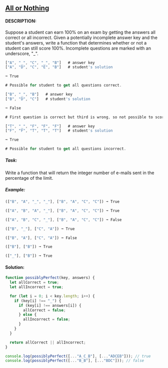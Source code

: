 ## [All or Nothing](https://www.codewars.com/kata/65112af7056ad6004b5672f8)

#### DESCRIPTION:

Suppose a student can earn 100% on an exam by getting the answers all correct or all incorrect. Given a potentially incomplete answer key and the student's answers, write a function that determines whether or not a student can still score 100%. Incomplete questions are marked with an underscore, "\_".

```js
["A", "_", "C", "_", "B"]   # answer key
["A", "D", "C", "E", "B"]   # student's solution

➞ True

# Possible for student to get all questions correct.

["B", "_", "B"]   # answer key
["B", "D", "C"]   # student's solution

➞ False

# First question is correct but third is wrong, so not possible to score 100%.

["T", "_", "F", "F", "F"]   # answer key
["F", "F", "T", "T", "T"]   # student's solution

➞ True

# Possible for student to get all questions incorrect.

```

##### Task:

Write a function that will return the integer number of e-mails sent in the percentage of the limit.

##### Example:

```js
(["B", "A", "_", "_"], ["B", "A", "C", "C"]) ➞ True

(["A", "B", "A", "_"], ["B", "A", "C", "C"]) ➞ True

(["A", "B", "C", "_"], ["B", "A", "C", "C"]) ➞ False

(["B", "_"], ["C", "A"]) ➞ True

(["B", "A"], ["C", "A"]) ➞ False

(["B"], ["B"]) ➞ True

(["_"], ["B"]) ➞ True
```

#### Solution:

```js
function possiblyPerfect(key, answers) {
  let allCorrect = true;
  let allIncorrect = true;

  for (let i = 0; i < key.length; i++) {
    if (key[i] !== "_") {
      if (key[i] !== answers[i]) {
        allCorrect = false;
      } else {
        allIncorrect = false;
      }
    }
  }

  return allCorrect || allIncorrect;
}

console.log(possiblyPerfect([..."A_C_B"], [..."ADCEB"])); // true
console.log(possiblyPerfect([..."B_B"], [..."BDC"])); // false
```
